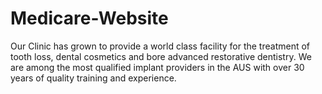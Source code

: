 # Medicare-Website
Our Clinic has grown to provide a world class facility for the treatment of tooth loss, dental cosmetics and bore advanced restorative dentistry. We are among the most qualified implant providers in the AUS with over 30 years of quality training and experience.
